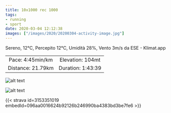 ```yaml
---
title: 10x1000 rec 1000 
tags:
- running
- sport
date: 2020-03-04 12:12:38
images: ["/images/2020/20200304-activity-image.jpg"]
---
```


Sereno, 12°C, Percepito 12°C, Umidità 28%, Vento 3m/s da ESE - Klimat.app

| | |
| :-: | :-: |
| Pace: 4:45min/km | Elevation: 104mt |
| Distance: 21.79km | Duration: 1:43:39 |

![alt text](/images/2020/20200304-activity-image.jpg "Image")


![alt text](/images/2020/20200304-activity-map.png "map")


{{< strava id=3153351019 embedId=096aa0016624b92126b246990ba4383bd3be7fe6 >}}
